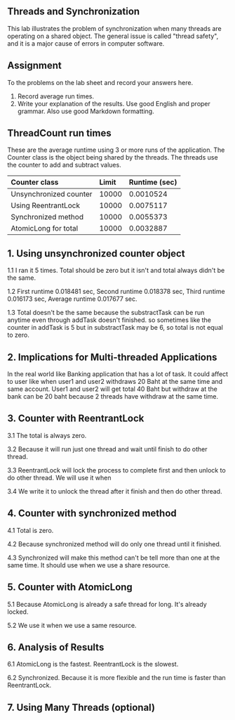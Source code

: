 ## Threads and Synchronization

This lab illustrates the problem of synchronization when many threads are operating on a shared object.  The general issue is called "thread safety", and it is a major cause of errors in computer software.

## Assignment

To the problems on the lab sheet and record your answers here.

1. Record average run times.
2. Write your explanation of the results.  Use good English and proper grammar.  Also use good Markdown formatting.

## ThreadCount run times

These are the average runtime using 3 or more runs of the application.
The Counter class is the object being shared by the threads.
The threads use the counter to add and subtract values.

| Counter class           | Limit              | Runtime (sec)   |
|:------------------------|:-------------------|-----------------|
| Unsynchronized counter  |               10000|        0.0010524|
| Using ReentrantLock     |               10000|        0.0075117|
| Synchronized method     |               10000|        0.0055373|
| AtomicLong for total    |               10000|        0.0032887|

## 1. Using unsynchronized counter object


1.1 I ran it 5 times. Total should be zero but it isn't and total always didn't be the same.

1.2 First runtime 0.018481 sec, Second runtime 0.018378 sec, Third runtime 0.016173 sec, Average runtime 0.017677 sec.

1.3 Total doesn't be the same because the substractTask can be run anytime even through addTask doesn't finished. so sometimes like the counter in addTask is 5 but in substractTask may be 6, so total is not equal to zero.

## 2. Implications for Multi-threaded Applications

In the real world like Banking application that has a lot of task.
It could affect to user like when user1 and user2 withdraws 20 Baht at the same time and same account. User1 and user2 will get total 40 Baht but withdraw at the bank can be 20 baht because 2 threads have withdraw at the same time. 

## 3. Counter with ReentrantLock

3.1 The total is always zero.

3.2 Because it will run just one thread and wait until finish to do other thread.

3.3 ReentrantLock will lock the process to complete first and then unlock to do other thread. We will use it when 

3.4 We write it to unlock the thread after it finish and then do other thread.

## 4. Counter with synchronized method

4.1 Total is zero.

4.2 Because synchronized method will do only one thread until it finished.

4.3 Synchronized will make this method can't be tell more than one at the same time. It should use when we use a share resource.

## 5. Counter with AtomicLong

5.1 Because AtomicLong is already a safe thread for long. It's already locked.

5.2 We use it when we use a same resource.

## 6. Analysis of Results

6.1 AtomicLong is the fastest. ReentrantLock is the slowest.

6.2 Synchronized. Because it is more flexible and the run time is faster than ReentrantLock.

## 7. Using Many Threads (optional)

